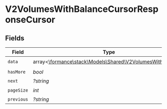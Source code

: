 # V2VolumesWithBalanceCursorResponseCursor


## Fields

| Field                                                                                                    | Type                                                                                                     | Required                                                                                                 | Description                                                                                              | Example                                                                                                  |
| -------------------------------------------------------------------------------------------------------- | -------------------------------------------------------------------------------------------------------- | -------------------------------------------------------------------------------------------------------- | -------------------------------------------------------------------------------------------------------- | -------------------------------------------------------------------------------------------------------- |
| `data`                                                                                                   | array<[\formance\stack\Models\Shared\V2VolumesWithBalance](../../Models/Shared/V2VolumesWithBalance.md)> | :heavy_check_mark:                                                                                       | N/A                                                                                                      |                                                                                                          |
| `hasMore`                                                                                                | *bool*                                                                                                   | :heavy_check_mark:                                                                                       | N/A                                                                                                      | false                                                                                                    |
| `next`                                                                                                   | *?string*                                                                                                | :heavy_minus_sign:                                                                                       | N/A                                                                                                      |                                                                                                          |
| `pageSize`                                                                                               | *int*                                                                                                    | :heavy_check_mark:                                                                                       | N/A                                                                                                      | 15                                                                                                       |
| `previous`                                                                                               | *?string*                                                                                                | :heavy_minus_sign:                                                                                       | N/A                                                                                                      | YXVsdCBhbmQgYSBtYXhpbXVtIG1heF9yZXN1bHRzLol=                                                             |